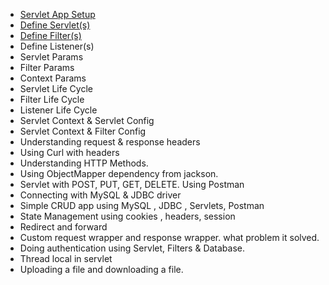 * <a href="https://github.com/umaa-java-sept-2020/servlet-hello-world/blob/master/blogs/servlet-app-setup.md" target="_blank">Servlet App Setup</a>
* <a href="https://github.com/umaa-java-sept-2020/servlet-hello-world/blob/master/blogs/define-servlet.md" target="_blank">Define Servlet(s)</a>
* <a href="https://github.com/umaa-java-sept-2020/servlet-hello-world/blob/master/blogs/define-filters.md" target="_blank"> Define Filter(s)</a>
* Define Listener(s)
* Servlet Params
* Filter Params
* Context Params
* Servlet Life Cycle
* Filter Life Cycle
* Listener Life Cycle
* Servlet Context & Servlet Config
* Servlet Context & Filter Config
* Understanding request & response headers
* Using Curl with headers
* Understanding HTTP Methods.
* Using ObjectMapper dependency from jackson.
* Servlet with POST, PUT, GET, DELETE. Using Postman
* Connecting with MySQL & JDBC driver
* Simple CRUD app using MySQL , JDBC , Servlets, Postman
* State Management using cookies , headers, session
* Redirect and forward
* Custom request wrapper and response wrapper. what problem it solved.
* Doing authentication using Servlet, Filters & Database.
* Thread local in servlet
* Uploading a file and downloading a file.


